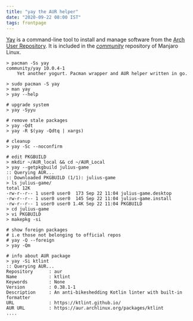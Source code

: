 ```yaml
---
title: "yay the AUR helper"
date: "2020-09-22 08:00 IST"
tags: frontpage
---
```


[Yay](https://github.com/Jguer/yay) is a command-line tool to install and manage software from the [Arch User Repository](https://aur.archlinux.org/packages/yay). It is included in the [_community_](https://discover.manjaro.org/packages/yay) repository of Manjaro Linux.

``` shell
> pacman -Ss yay
community/yay 10.0.4-1
    Yet another yogurt. Pacman wrapper and AUR helper written in go.

> sudo pacman -S yay
> man yay
> yay --help

# upgrade system
> yay -Syyu

# remove stale packages
> yay -Qdt
> yay -R $(yay -Qdtq | xargs)

# cleanup
> yay -Sc --noconfirm

# edit PKGBUILD
> mkdir ~/AUR_local && cd ~/AUR_Local
> yay --getpkgbuild julius-game
:: Querying AUR...
:: Downloaded PKGBUILD (1/1): julius-game
> ls julius-game/
total 12K
-rw-r--r-- 1 user0 user0  173 Sep 22 11:04 julius-game.desktop
-rw-r--r-- 1 user0 user0  145 Sep 22 11:04 julius-game.install
-rw-r--r-- 1 user0 user0 1.4K Sep 22 11:04 PKGBUILD
> cd julius-game
> vi PKGBUILD
> makepkg -si

# show foreign packages
# i.e those not belonging to official repos
# yay -Q --foreign
> yay -Qm

# info about AUR package
> yay -Si ktlint
:: Querying AUR...
Repository      : aur
Name            : ktlint
Keywords        : None
Version         : 0.38.1-1
Description     : An anti-bikeshedding Kotlin linter with built-in formatter
URL             : https://ktlint.github.io/
AUR URL         : https://aur.archlinux.org/packages/ktlint
....
```
